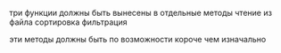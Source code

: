 три функции должны быть вынесены в отдельные методы
чтение из файла
сортировка
фильтрация 

эти методы должны быть по возможности короче чем изначально